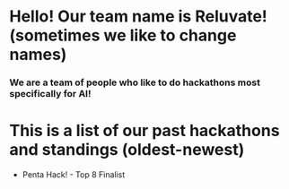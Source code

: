 # Hello! Our team name is Reluvate! (sometimes we like to change names) 
### We are a team of people who like to do hackathons most specifically for AI!


# This is a list of our past hackathons and standings (oldest-newest)
- Penta Hack! - Top 8 Finalist
